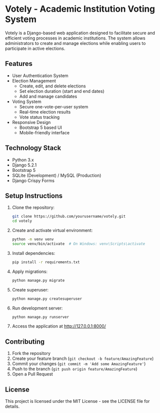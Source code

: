 # Votely - Academic Institution Voting System

Votely is a Django-based web application designed to facilitate secure and efficient voting processes in academic institutions. The system allows administrators to create and manage elections while enabling users to participate in active elections.

## Features

- User Authentication System
- Election Management
  - Create, edit, and delete elections
  - Set election duration (start and end dates)
  - Add and manage candidates
- Voting System
  - Secure one-vote-per-user system
  - Real-time election results
  - Vote status tracking
- Responsive Design
  - Bootstrap 5 based UI
  - Mobile-friendly interface

## Technology Stack

- Python 3.x
- Django 5.2.1
- Bootstrap 5
- SQLite (Development) / MySQL (Production)
- Django Crispy Forms

## Setup Instructions

1. Clone the repository:
   ```bash
   git clone https://github.com/yourusername/votely.git
   cd votely
   ```

2. Create and activate virtual environment:
   ```bash
   python -m venv venv
   source venv/bin/activate  # On Windows: venv\Scripts\activate
   ```

3. Install dependencies:
   ```bash
   pip install -r requirements.txt
   ```

4. Apply migrations:
   ```bash
   python manage.py migrate
   ```

5. Create superuser:
   ```bash
   python manage.py createsuperuser
   ```

6. Run development server:
   ```bash
   python manage.py runserver
   ```

7. Access the application at http://127.0.0.1:8000/

## Contributing

1. Fork the repository
2. Create your feature branch (`git checkout -b feature/AmazingFeature`)
3. Commit your changes (`git commit -m 'Add some AmazingFeature'`)
4. Push to the branch (`git push origin feature/AmazingFeature`)
5. Open a Pull Request

## License

This project is licensed under the MIT License - see the LICENSE file for details. 